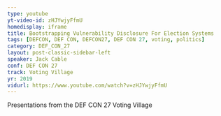 ```yaml
---
type: youtube
yt-video-id: zHJYwjyFfmU
homedisplay: iframe
title: Bootstrapping Vulnerability Disclosure For Election Systems
tags: [DEFCON, DEF CON, DEFCON27, DEF CON 27, voting, politics]
category: DEF_CON_27
layout: post-classic-sidebar-left
speaker: Jack Cable
conf: DEF CON 27
track: Voting Village
yr: 2019
vidurl: https://www.youtube.com/watch?v=zHJYwjyFfmU
---
```

Presentations from the DEF CON 27 Voting Village